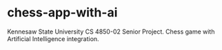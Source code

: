 # chess-app-with-ai
Kennesaw State University CS 4850-02 Senior Project. Chess game with Artificial Intelligence integration.
